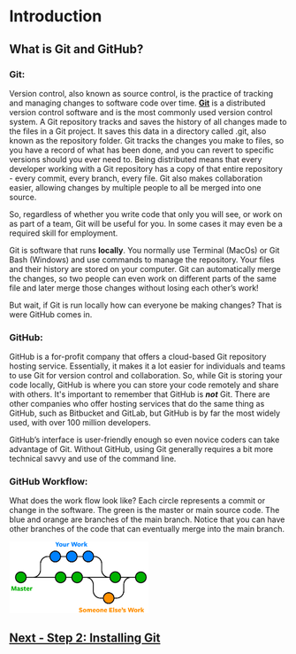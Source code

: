 # Introduction
## What is Git and GitHub?
### Git: 
Version control, also known as source control, is the practice of tracking and managing changes to software code over time.  [**Git**](https://git-scm.com/about) is a distributed version control software and is the most commonly used version control system. A Git repository tracks and saves the history of all changes made to the files in a Git project. It saves this data in a directory called .git, also known as the repository folder. Git tracks the changes you make to files, so you have a record of what has been done, and you can revert to specific versions should you ever need to. Being distributed means that every developer working with a Git repository has a copy of that entire repository - every commit, every branch, every file. Git also makes collaboration easier, allowing changes by multiple people to all be merged into one source.  

So, regardless of whether you write code that only you will see, or work on as part of a team, Git will be useful for you. In some cases it may even be a required skill for employment.

Git is software that runs **locally**. You normally use Terminal (MacOs) or Git Bash (Windows) and use commands to manage the repository. Your files and their history are stored on your computer.  Git can automatically merge the changes, so two people can even work on different parts of the same file and later merge those changes without losing each other’s work! 

But wait, if Git is run locally how can everyone be making changes? That is were GitHub comes in.


### GitHub:
GitHub is a for-profit company that offers a cloud-based Git repository hosting service. Essentially, it makes it a lot easier for individuals and teams to use Git for version control and collaboration. So, while Git is storing your code locally, GitHub is where you can store your code remotely and share with others. It's important to remember that GitHub is **_not_** Git. There are other companies who offer hosting services that do the same thing as GitHub, such as Bitbucket and GitLab, but GitHub is by far the most widely used, with over 100 million developers.

GitHub’s interface is user-friendly enough so even novice coders can take advantage of Git. Without GitHub, using Git generally requires a bit more technical savvy and use of the command line.

### GitHub Workflow:
What does the work flow look like? Each circle represents a commit or change in the software. The green is the master or main source code. The blue and orange are branches of the main branch. Notice that you can have other branches of the code that can eventually merge into the main branch.  

<img src="/images/git-branches-merge.png" width="50%" height="50%">


## [Next - Step 2: Installing Git](2_GitInstall.md)
